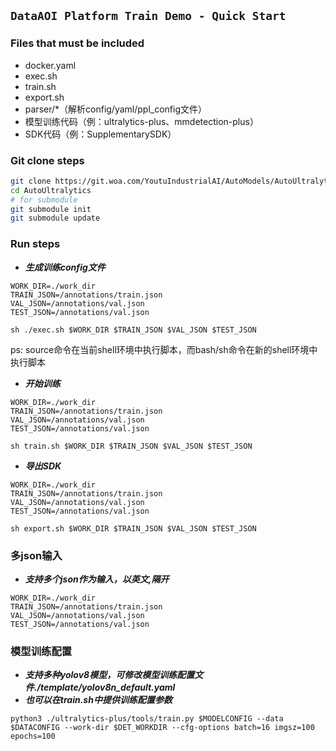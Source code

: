 ## `DataAOI Platform Train Demo - Quick Start`

### Files that must be included

- docker.yaml
- exec.sh
- train.sh
- export.sh
- parser/*（解析config/yaml/ppl_config文件）
- 模型训练代码（例：ultralytics-plus、mmdetection-plus）
- SDK代码（例：SupplementarySDK）

### Git clone steps

```bash
git clone https://git.woa.com/YoutuIndustrialAI/AutoModels/AutoUltralytics.git
cd AutoUltralytics
# for submodule
git submodule init
git submodule update
```

### Run steps

- ***生成训练config文件***

```
WORK_DIR=./work_dir
TRAIN_JSON=/annotations/train.json
VAL_JSON=/annotations/val.json
TEST_JSON=/annotations/val.json

sh ./exec.sh $WORK_DIR $TRAIN_JSON $VAL_JSON $TEST_JSON
```
ps: source命令在当前shell环境中执行脚本，而bash/sh命令在新的shell环境中执行脚本

- ***开始训练***

```
WORK_DIR=./work_dir
TRAIN_JSON=/annotations/train.json
VAL_JSON=/annotations/val.json
TEST_JSON=/annotations/val.json

sh train.sh $WORK_DIR $TRAIN_JSON $VAL_JSON $TEST_JSON
```

- ***导出SDK***

```
WORK_DIR=./work_dir
TRAIN_JSON=/annotations/train.json
VAL_JSON=/annotations/val.json
TEST_JSON=/annotations/val.json

sh export.sh $WORK_DIR $TRAIN_JSON $VAL_JSON $TEST_JSON
```

### 多json输入

- ***支持多个json作为输入，以英文,隔开***

```
WORK_DIR=./work_dir
TRAIN_JSON=/annotations/train.json
VAL_JSON=/annotations/val.json
TEST_JSON=/annotations/val.json
```

### 模型训练配置

- ***支持多种yolov8模型，可修改模型训练配置文件./template/yolov8n_default.yaml***
- ***也可以在train.sh中提供训练配置参数***
```
python3 ./ultralytics-plus/tools/train.py $MODELCONFIG --data $DATACONFIG --work-dir $DET_WORKDIR --cfg-options batch=16 imgsz=100 epochs=100
```
